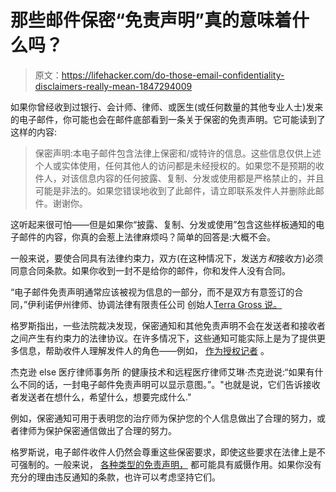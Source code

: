 # 那些邮件保密“免责声明”真的意味着什么吗？

> 原文：<https://lifehacker.com/do-those-email-confidentiality-disclaimers-really-mean-1847294009>

如果你曾经收到过银行、会计师、律师、或医生(或任何数量的其他专业人士)发来的电子邮件，你可能也会在邮件底部看到一条关于保密的免责声明。它可能读到了这样的内容:

> 保密声明:本电子邮件包含法律上保密和/或特许的信息。这些信息仅供上述个人或实体使用，任何其他人的访问都是未经授权的。如果您不是预期的收件人，对该信息内容的任何披露、复制、分发或使用都是严格禁止的，并且可能是非法的。如果您错误地收到了此邮件，请立即联系发件人并删除此邮件。谢谢你。



这听起来很可怕——但是如果你“披露、复制、分发或使用”包含这些样板通知的电子邮件的内容，你真的会惹上法律麻烦吗？简单的回答是:大概不会。

一般来说，要使合同具有法律约束力，双方(在这种情况下，发送方*和*接收方)必须同意合同条款。如果你收到一封不是给你的邮件，你和发件人没有合同。

“电子邮件免责声明通常应该被视为信息的一部分，而不是双方有意签订的合同，”伊利诺伊州律师、协调法律有限责任公司 创始人[Terra Gross 说。](https://attuned.legal/our-firm/)

格罗斯指出，一些法院裁决发现，保密通知和其他免责声明不会在发送者和接收者之间产生有约束力的法律协议。在许多情况下，这些通知可能实际上是为了提供更多信息，帮助收件人理解发件人的角色——例如， [作为授权记者](https://www.childwelfare.gov/topics/systemwide/laws-policies/statutes/manda/) 。

杰克逊 else 医疗律师事务所 的健康技术和远程医疗律师艾琳·杰克逊说:“如果有什么不同的话，一封电子邮件免责声明可以显示意图。”。"也就是说，它们告诉接收者发送者在想什么，希望什么，想要完成什么."

例如，保密通知可用于表明您的治疗师为保护您的个人信息做出了合理的努力，或者律师为保护保密通信做出了合理的努力。

格罗斯说，电子邮件收件人仍然会尊重这些保密要求，即使这些要求在法律上是不可强制的。一般来说， [各种类型的免责声明，](https://cenkuslaw.com/annoying-email-confidentiality-disclaimers/) 都可能具有威慑作用。如果你没有充分的理由违反通知的条款，也许可以考虑坚持它们。